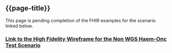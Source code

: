 ## {{page-title}}

This page is pending completion of the FHIR examples for the scenario linked below.

### [Link to the High Fidelity Wireframe for the Non WGS Haem-Onc Test Scenario](https://uj5cen.axshare.com/)
